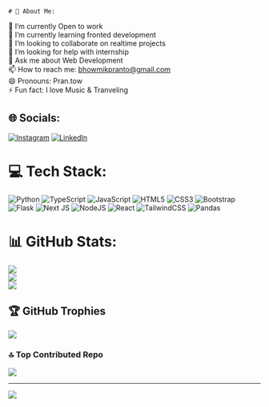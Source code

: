                                                                                 # 💫 About Me:
🔭 I’m currently Open to work<br>🌱 I’m currently learning fronted development<br>👯 I’m looking to collaborate on realtime projects<br>🤔 I’m looking for help with internship<br>💬 Ask me about Web Development<br>📫 How to reach me: bhowmikpranto@gmail.com<br>😄 Pronouns: Pran.tow<br>⚡ Fun fact: I love Music & Tranveling<br>


## 🌐 Socials:
[![Instagram](https://img.shields.io/badge/Instagram-%23E4405F.svg?logo=Instagram&logoColor=white)](https://instagram.com/pranto_bhowmik) [![LinkedIn](https://img.shields.io/badge/LinkedIn-%230077B5.svg?logo=linkedin&logoColor=white)](https://linkedin.com/in/pranto-bhowmik) 

# 💻 Tech Stack:
![Python](https://img.shields.io/badge/python-3670A0?style=flat&logo=python&logoColor=ffdd54) ![TypeScript](https://img.shields.io/badge/typescript-%23007ACC.svg?style=flat&logo=typescript&logoColor=white) ![JavaScript](https://img.shields.io/badge/javascript-%23323330.svg?style=flat&logo=javascript&logoColor=%23F7DF1E) ![HTML5](https://img.shields.io/badge/html5-%23E34F26.svg?style=flat&logo=html5&logoColor=white) ![CSS3](https://img.shields.io/badge/css3-%231572B6.svg?style=flat&logo=css3&logoColor=white) ![Bootstrap](https://img.shields.io/badge/bootstrap-%238511FA.svg?style=flat&logo=bootstrap&logoColor=white) ![Flask](https://img.shields.io/badge/flask-%23000.svg?style=flat&logo=flask&logoColor=white) ![Next JS](https://img.shields.io/badge/Next-black?style=flat&logo=next.js&logoColor=white) ![NodeJS](https://img.shields.io/badge/node.js-6DA55F?style=flat&logo=node.js&logoColor=white) ![React](https://img.shields.io/badge/react-%2320232a.svg?style=flat&logo=react&logoColor=%2361DAFB) ![TailwindCSS](https://img.shields.io/badge/tailwindcss-%2338B2AC.svg?style=flat&logo=tailwind-css&logoColor=white) ![Pandas](https://img.shields.io/badge/pandas-%23150458.svg?style=flat&logo=pandas&logoColor=white)
# 📊 GitHub Stats:
![](https://github-readme-stats.vercel.app/api?username=prantobhowmik&theme=dark&hide_border=true&include_all_commits=false&count_private=false)<br/>
![](https://github-readme-streak-stats.herokuapp.com/?user=prantobhowmik&theme=dark&hide_border=true)<br/>
![](https://github-readme-stats.vercel.app/api/top-langs/?username=prantobhowmik&theme=dark&hide_border=true&include_all_commits=false&count_private=false&layout=compact)

## 🏆 GitHub Trophies
![](https://github-profile-trophy.vercel.app/?username=prantobhowmik&theme=radical&no-frame=false&no-bg=true&margin-w=4)

### 🔝 Top Contributed Repo
![](https://github-contributor-stats.vercel.app/api?username=prantobhowmik&limit=5&theme=dark&combine_all_yearly_contributions=true)

---
[![](https://visitcount.itsvg.in/api?id=prantobhowmik&icon=2&color=12)](https://visitcount.itsvg.in)

<!-- Proudly created with GPRM ( https://gprm.itsvg.in ) -->
